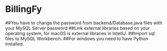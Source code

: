 # BillingFy
##You have to change the password from backend/Database.java files with your MySQL Server password
##Link external libraries based on your operating system, for macOS is external libraries in IntelliJ. 
##Import sql files to MySQL Workbench.
##For windows you need to have Python installed. 
